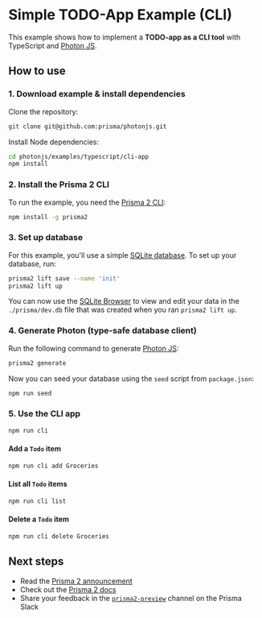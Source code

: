 # Simple TODO-App Example (CLI)

This example shows how to implement a **TODO-app as a CLI tool** with TypeScript and [Photon JS](https://photonjs.prisma.io/).

## How to use

### 1. Download example & install dependencies

Clone the repository:

```sh
git clone git@github.com:prisma/photonjs.git
```

Install Node dependencies:

```sh
cd photonjs/examples/typescript/cli-app
npm install
```

### 2. Install the Prisma 2 CLI

To run the example, you need the [Prisma 2 CLI](https://github.com/prisma/prisma2/blob/master/docs/prisma-2-cli.md):

```sh
npm install -g prisma2
```

### 3. Set up database

For this example, you'll use a simple [SQLite database](https://www.sqlite.org/index.html). To set up your database, run:

```sh
prisma2 lift save --name 'init'
prisma2 lift up
```

You can now use the [SQLite Browser](https://sqlitebrowser.org/) to view and edit your data in the `./prisma/dev.db` file that was created when you ran `prisma2 lift up`.

### 4. Generate Photon (type-safe database client)

Run the following command to generate [Photon JS](https://photonjs.prisma.io/):

```sh
prisma2 generate
```

Now you can seed your database using the `seed` script from `package.json`:

```sh
npm run seed
```

### 5. Use the CLI app

```sh
npm run cli
```

#### Add a `Todo` item

```sh
npm run cli add Groceries
```

#### List all `Todo` items

```sh
npm run cli list
```

#### Delete a `Todo` item

```sh
npm run cli delete Groceries
```

## Next steps

- Read the [Prisma 2 announcement](https://www.prisma.io/blog/announcing-prisma-2-zq1s745db8i5/)
- Check out the [Prisma 2 docs](https://github.com/prisma/prisma2)
- Share your feedback in the [`prisma2-preview`](https://prisma.slack.com/messages/CKQTGR6T0/) channel on the Prisma Slack
